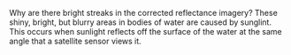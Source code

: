 <p>Why are there bright streaks in the corrected reflectance imagery? These shiny, bright, but blurry areas in bodies of water are caused by sunglint. This occurs when sunlight reflects off the surface of the water at the same angle that a satellite sensor views it.</p>
